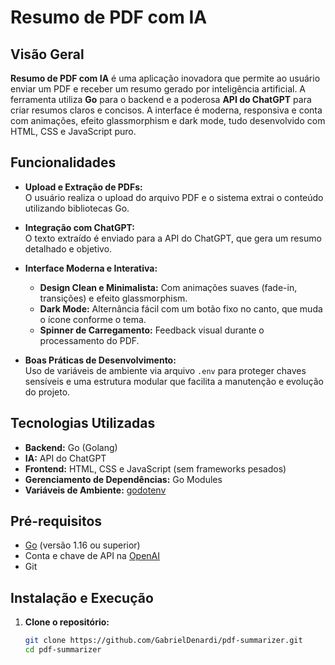 # Resumo de PDF com IA

## Visão Geral

**Resumo de PDF com IA** é uma aplicação inovadora que permite ao usuário enviar um PDF e receber um resumo gerado por inteligência artificial. A ferramenta utiliza **Go** para o backend e a poderosa **API do ChatGPT** para criar resumos claros e concisos. A interface é moderna, responsiva e conta com animações, efeito glassmorphism e dark mode, tudo desenvolvido com HTML, CSS e JavaScript puro.

## Funcionalidades

- **Upload e Extração de PDFs:**  
  O usuário realiza o upload do arquivo PDF e o sistema extrai o conteúdo utilizando bibliotecas Go.

- **Integração com ChatGPT:**  
  O texto extraído é enviado para a API do ChatGPT, que gera um resumo detalhado e objetivo.

- **Interface Moderna e Interativa:**  
  - **Design Clean e Minimalista:** Com animações suaves (fade-in, transições) e efeito glassmorphism.
  - **Dark Mode:** Alternância fácil com um botão fixo no canto, que muda o ícone conforme o tema.
  - **Spinner de Carregamento:** Feedback visual durante o processamento do PDF.

- **Boas Práticas de Desenvolvimento:**  
  Uso de variáveis de ambiente via arquivo `.env` para proteger chaves sensíveis e uma estrutura modular que facilita a manutenção e evolução do projeto.

## Tecnologias Utilizadas

- **Backend:** Go (Golang)
- **IA:** API do ChatGPT
- **Frontend:** HTML, CSS e JavaScript (sem frameworks pesados)
- **Gerenciamento de Dependências:** Go Modules
- **Variáveis de Ambiente:** [godotenv](https://github.com/joho/godotenv)

## Pré-requisitos

- [Go](https://golang.org/doc/install) (versão 1.16 ou superior)
- Conta e chave de API na [OpenAI](https://platform.openai.com)
- Git

## Instalação e Execução

1. **Clone o repositório:**

   ```bash
   git clone https://github.com/GabrielDenardi/pdf-summarizer.git
   cd pdf-summarizer
